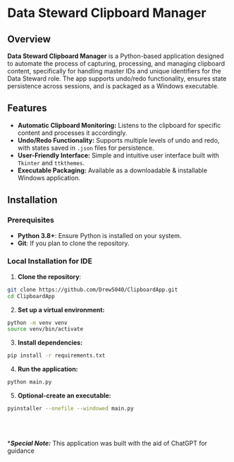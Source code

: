 # Data Steward Clipboard Manager

## Overview

**Data Steward Clipboard Manager** is a Python-based application designed to automate the process of capturing, processing, and managing 
clipboard content, specifically for handling master IDs and unique identifiers for the Data Steward role. 
The app supports undo/redo functionality, ensures state persistence across sessions, and is packaged as a Windows 
executable.

## Features

- **Automatic Clipboard Monitoring:** Listens to the clipboard for specific content and processes it accordingly.
- **Undo/Redo Functionality:** Supports multiple levels of undo and redo, with states saved in `.json` files for persistence.
- **User-Friendly Interface:** Simple and intuitive user interface built with `Tkinter` and `ttkthemes`.
- **Executable Packaging:** Available as a downloadable & installable Windows application.

## Installation

### Prerequisites

- **Python 3.8+**: Ensure Python is installed on your system.
- **Git**: If you plan to clone the repository.

### Local Installation for IDE

1. **Clone the repository**:

```bash
git clone https://github.com/Drew5040/ClipboardApp.git
cd ClipboardApp
```
2. **Set up a virtual environment:** 
```bash
python -m venv venv
source venv/bin/activate
```
3. **Install dependencies:**
```bash
pip install -r requirements.txt
```
4. **Run the application:**
```bash
python main.py 
```
5. **Optional-create an executable:**
```bash
pyinstaller --onefile --windowed main.py
```
<br><br>

****Special Note:*** This application was built with the aid of ChatGPT for guidance 

